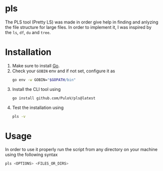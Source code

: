 # pls
The PLS tool (Pretty LS) was made in order give help in finding and anlyzing the file structure for large files.
In order to implement it, I was inspired by the `ls`, `df`, `du` and `tree`.

# Installation

1. Make sure to install [Go](https://go.dev/doc/install).
2. Check your `GOBIN` env and if not set, configure it as 
    ```sh
    go env -w GOBIN="$GOPATH/bin"
    ```
3. Install the CLI tool using  
    ```sh
    go install github.com/PuloV/pls@latest
    ```
4. Test the installation using 
    ```sh
    pls -v
    ```

# Usage

In order to use it properly run the script from any directory on your machine using the following syntax
```sh
pls <OPTIONS> <FILES_OR_DIRS>
```


